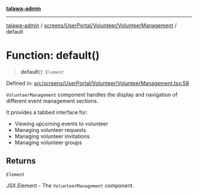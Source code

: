 [**talawa-admin**](../../../../../README.md)

***

[talawa-admin](../../../../../modules.md) / [screens/UserPortal/Volunteer/VolunteerManagement](../README.md) / default

# Function: default()

> **default**(): `Element`

Defined in: [src/screens/UserPortal/Volunteer/VolunteerManagement.tsx:58](https://github.com/bint-Eve/talawa-admin/blob/16ddeb98e6868a55bca282e700a8f4212d222c01/src/screens/UserPortal/Volunteer/VolunteerManagement.tsx#L58)

`VolunteerManagement` component handles the display and navigation of different event management sections.

It provides a tabbed interface for:
- Viewing upcoming events to volunteer
- Managing volunteer requests
- Managing volunteer invitations
- Managing volunteer groups

## Returns

`Element`

JSX.Element - The `VolunteerManagement` component.
